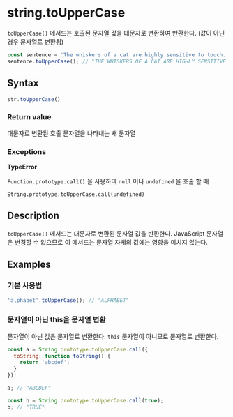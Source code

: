 # string.toUpperCase

`toUpperCase()` 메서드는 호출된 문자열 값을 대문자로 변환하여 반환한다. (값이 아닌 경우 문자열로 변환됨)

```js
const sentence = 'The whiskers of a cat are highly sensitive to touch.';
sentence.toUpperCase(); // "THE WHISKERS OF A CAT ARE HIGHLY SENSITIVE TO TOUCH."
```

## Syntax

```js
str.toUpperCase()
```

### Return value

대문자로 변환된 호출 문자열을 나타내는 새 문자열

### Exceptions

**TypeError**

`Function.prototype.call()` 을 사용하여 `null` 이나 `undefined` 을 호출 할 때

```String.prototype.toUpperCase.call(undefined)```

## Description

`toUpperCase()` 메서드는 대문자로 변환된 문자열 값을 반환한다. JavaScript 문자열은 변경할 수 없으므로 이 메서드는 문자열 자체의 값에는 영향을 미치지 않는다.

## Examples

### 기본 사용법

```js
'alphabet'.toUpperCase(); // "ALPHABET"
```

### 문자열이 아닌 this을 문자열 변환

문자열이 아닌 값은 문자열로 변환한다. `this` 문자열이 아니므로 문자열로 변환한다.

```js
const a = String.prototype.toUpperCase.call({
  toString: function toString() {
    return 'abcdef';
  }
});

a; // "ABCDEF"

const b = String.prototype.toUpperCase.call(true);
b; // "TRUE"
```

